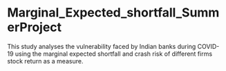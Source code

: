 # Marginal_Expected_shortfall_SummerProject

This study analyses the vulnerability faced by 
Indian banks during COVID-19 using the marginal expected shortfall and crash risk of different firms stock return as a measure.
